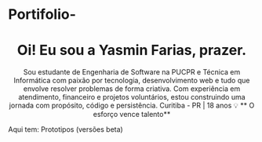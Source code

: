 # Portifolio-
<h1 align="center">Oi! Eu sou a Yasmin Farias, prazer. </h1>
<p align="center">
Sou estudante de Engenharia de Software na PUCPR e Técnica em Informática com paixão por tecnologia, desenvolvimento web e tudo que envolve resolver problemas de forma criativa.  
Com experiência em atendimento, financeiro e projetos voluntários, estou construindo uma jornada com propósito, código e persistência.
Curitiba - PR | 18 anos
💡 ** O esforço vence talento**
</p>

Aqui tem:
Prototipos (versões beta)
